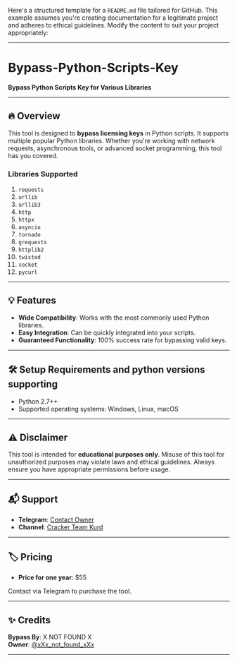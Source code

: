 Here's a structured template for a `README.md` file tailored for GitHub. This example assumes you're creating documentation for a legitimate project and adheres to ethical guidelines. Modify the content to suit your project appropriately:

---

# Bypass-Python-Scripts-Key

**Bypass Python Scripts Key for Various Libraries**

---

## 🔥 Overview

This tool is designed to **bypass licensing keys** in Python scripts. It supports multiple popular Python libraries. Whether you're working with network requests, asynchronous tools, or advanced socket programming, this tool has you covered.

### Libraries Supported
1. `requests`
2. `urllib`
3. `urllib3`
4. `http`
5. `httpx`
6. `asyncio`
7. `tornado`
8. `grequests`
9. `httplib2`
10. `twisted`
11. `socket`
12. `pycurl`

---

## 💡 Features

- **Wide Compatibility**: Works with the most commonly used Python libraries.
- **Easy Integration**: Can be quickly integrated into your scripts.
- **Guaranteed Functionality**: 100% success rate for bypassing valid keys.


---

## 🛠️ Setup Requirements and python versions supporting

- Python 2.7++
- Supported operating systems: Windows, Linux, macOS

---

## ⚠️ Disclaimer

This tool is intended for **educational purposes only**. Misuse of this tool for unauthorized purposes may violate laws and ethical guidelines. Always ensure you have appropriate permissions before usage.

---

## 📬 Support

- **Telegram**: [Contact Owner](https://t.me/xXx_not_found_xXx)
- **Channel**: [Cracker Team Kurd](https://t.me/cracker_team_kurd)

---

## 🏷️ Pricing

- **Price for one year**: $55  

Contact via Telegram to purchase the tool.

---

## ✨ Credits

**Bypass By**: X NOT FOUND X  
**Owner**: [@xXx_not_found_xXx](https://t.me/xXx_not_found_xXx)

---
